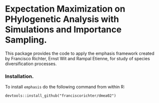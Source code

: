 # Expectation Maximization on PHylogenetic Analysis with Simulations and Importance Sampling.

This package provides the code to apply the emphasis framework created by Francisco Richter, Ernst Wit and Rampal Etienne, for study of species diversification processes. 

### Installation. 

To install `emphasis` do the following command from within R:

```
devtools::install_github("franciscorichter/dmea02")
```
